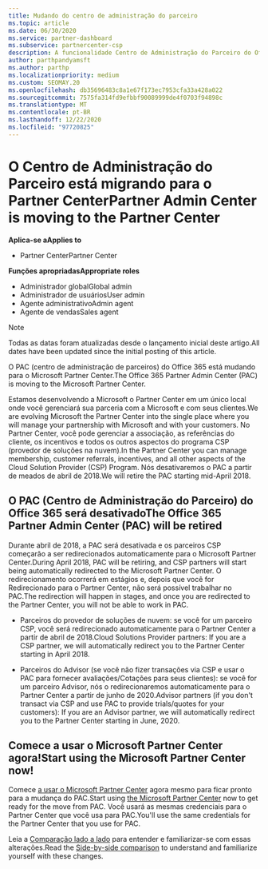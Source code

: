 ```yaml
---
title: Mudando do centro de administração do parceiro
ms.topic: article
ms.date: 06/30/2020
ms.service: partner-dashboard
ms.subservice: partnercenter-csp
description: A funcionalidade Centro de Administração do Parceiro do Office 365 está mudando para o Partner Center. Saiba o que isso significa e como você pode fazer coisas no Partner Center.
author: parthpandyamsft
ms.author: parthp
ms.localizationpriority: medium
ms.custom: SEOMAY.20
ms.openlocfilehash: db35696483c8a1e67f173ec7953cfa33a428a022
ms.sourcegitcommit: 7575fa314fd9efbbf90089999de4f0703f94898c
ms.translationtype: MT
ms.contentlocale: pt-BR
ms.lasthandoff: 12/22/2020
ms.locfileid: "97720825"
---
```

# <a name="partner-admin-center-is-moving-to-the-partner-center"></a><span data-ttu-id="53245-104">O Centro de Administração do Parceiro está migrando para o Partner Center</span><span class="sxs-lookup"><span data-stu-id="53245-104">Partner Admin Center is moving to the Partner Center</span></span>

<span data-ttu-id="53245-105">**Aplica-se a**</span><span class="sxs-lookup"><span data-stu-id="53245-105">**Applies to**</span></span>

- <span data-ttu-id="53245-106">Partner Center</span><span class="sxs-lookup"><span data-stu-id="53245-106">Partner Center</span></span>

<span data-ttu-id="53245-107">**Funções apropriadas**</span><span class="sxs-lookup"><span data-stu-id="53245-107">**Appropriate roles**</span></span>
- <span data-ttu-id="53245-108">Administrador global</span><span class="sxs-lookup"><span data-stu-id="53245-108">Global admin</span></span>
- <span data-ttu-id="53245-109">Administrador de usuários</span><span class="sxs-lookup"><span data-stu-id="53245-109">User admin</span></span>
- <span data-ttu-id="53245-110">Agente administrativo</span><span class="sxs-lookup"><span data-stu-id="53245-110">Admin agent</span></span>
- <span data-ttu-id="53245-111">Agente de vendas</span><span class="sxs-lookup"><span data-stu-id="53245-111">Sales agent</span></span>

> [!NOTE]  
> <span data-ttu-id="53245-112">Todas as datas foram atualizadas desde o lançamento inicial deste artigo.</span><span class="sxs-lookup"><span data-stu-id="53245-112">All dates have been updated since the initial posting of this article.</span></span>

<span data-ttu-id="53245-113">O PAC (centro de administração de parceiros) do Office 365 está mudando para o Microsoft Partner Center.</span><span class="sxs-lookup"><span data-stu-id="53245-113">The Office 365 Partner Admin Center (PAC) is moving to the Microsoft Partner Center.</span></span>

<span data-ttu-id="53245-114">Estamos desenvolvendo a Microsoft o Partner Center em um único local onde você gerenciará sua parceria com a Microsoft e com seus clientes.</span><span class="sxs-lookup"><span data-stu-id="53245-114">We are evolving Microsoft the Partner Center into the single place where you will manage your partnership with Microsoft and with your customers.</span></span> <span data-ttu-id="53245-115">No Partner Center, você pode gerenciar a associação, as referências do cliente, os incentivos e todos os outros aspectos do programa CSP (provedor de soluções na nuvem).</span><span class="sxs-lookup"><span data-stu-id="53245-115">In the Partner Center you can manage membership, customer referrals, incentives, and all other aspects of the Cloud Solution Provider (CSP) Program.</span></span> <span data-ttu-id="53245-116">Nós desativaremos o PAC a partir de meados de abril de 2018.</span><span class="sxs-lookup"><span data-stu-id="53245-116">We will retire the PAC starting mid-April 2018.</span></span>

## <a name="the-office-365-partner-admin-center-pac-will-be-retired"></a><span data-ttu-id="53245-117">O PAC (Centro de Administração do Parceiro) do Office 365 será desativado</span><span class="sxs-lookup"><span data-stu-id="53245-117">The Office 365 Partner Admin Center (PAC) will be retired</span></span>

<span data-ttu-id="53245-118">Durante abril de 2018, a PAC será desativada e os parceiros CSP começarão a ser redirecionados automaticamente para o Microsoft Partner Center.</span><span class="sxs-lookup"><span data-stu-id="53245-118">During April 2018, PAC will be retiring, and CSP partners will start being automatically redirected to the Microsoft Partner Center.</span></span> <span data-ttu-id="53245-119">O redirecionamento ocorrerá em estágios e, depois que você for Redirecionado para o Partner Center, não será possível trabalhar no PAC.</span><span class="sxs-lookup"><span data-stu-id="53245-119">The redirection will happen in stages, and once you are redirected to the Partner Center, you will not be able to work in PAC.</span></span> 

- <span data-ttu-id="53245-120">Parceiros do provedor de soluções de nuvem: se você for um parceiro CSP, você será redirecionado automaticamente para o Partner Center a partir de abril de 2018.</span><span class="sxs-lookup"><span data-stu-id="53245-120">Cloud Solutions Provider partners: If you are a CSP partner, we will automatically redirect you to the Partner Center starting in April 2018.</span></span>

- <span data-ttu-id="53245-121">Parceiros do Advisor (se você não fizer transações via CSP e usar o PAC para fornecer avaliações/Cotações para seus clientes): se você for um parceiro Advisor, nós o redirecionaremos automaticamente para o Partner Center a partir de junho de 2020.</span><span class="sxs-lookup"><span data-stu-id="53245-121">Advisor partners (if you don't transact via CSP and use PAC to provide trials/quotes for your customers): If you are an Advisor partner, we will automatically redirect you to the Partner Center starting in June, 2020.</span></span>

## <a name="start-using-the-microsoft-partner-center-now"></a><span data-ttu-id="53245-122">Comece a usar o Microsoft Partner Center agora!</span><span class="sxs-lookup"><span data-stu-id="53245-122">Start using the Microsoft Partner Center now!</span></span>

<span data-ttu-id="53245-123">Comece [a usar o Microsoft Partner Center](https://partnercenter.microsoft.com/) agora mesmo para ficar pronto para a mudança do PAC.</span><span class="sxs-lookup"><span data-stu-id="53245-123">Start using [the Microsoft Partner Center](https://partnercenter.microsoft.com/) now to get ready for the move from PAC.</span></span>  <span data-ttu-id="53245-124">Você usará as mesmas credenciais para o Partner Center que você usa para PAC.</span><span class="sxs-lookup"><span data-stu-id="53245-124">You'll use the same credentials for the Partner Center that you use for PAC.</span></span>

<span data-ttu-id="53245-125">Leia a [Comparação lado a lado](moving-from-pac-to-pc.md) para entender e familiarizar-se com essas alterações.</span><span class="sxs-lookup"><span data-stu-id="53245-125">Read the [Side-by-side comparison](moving-from-pac-to-pc.md) to understand and familiarize yourself with these changes.</span></span>